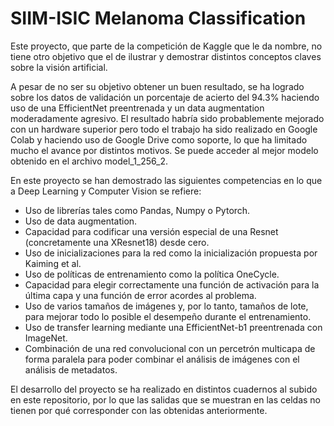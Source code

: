 # SIIM-ISIC Melanoma Classification

Este proyecto, que parte de la competición de Kaggle que le da nombre, no tiene otro objetivo que el de ilustrar y demostrar distintos conceptos claves sobre la visión artificial. 

A pesar de no ser su objetivo obtener un buen resultado, se ha logrado sobre los datos de validación un porcentaje de acierto del 94.3% haciendo uso de una EfficientNet preentrenada y un data augmentation moderadamente agresivo.
El resultado habría sido probablemente mejorado con un hardware superior pero todo el trabajo ha sido realizado en Google Colab y haciendo uso de Google Drive como soporte, lo que ha limitado mucho el avance por distintos motivos.
Se puede acceder al mejor modelo obtenido en el archivo model_1_256_2.

En este proyecto se han demostrado las siguientes competencias en lo que a Deep Learning y Computer Vision se refiere:
- Uso de librerías tales como Pandas, Numpy o Pytorch.
- Uso de data augmentation.
- Capacidad para codificar una versión especial de una Resnet (concretamente una XResnet18) desde cero.
- Uso de inicializaciones para la red como la inicialización propuesta por Kaiming et al.
- Uso de políticas de entrenamiento como la política OneCycle.
- Capacidad para elegir correctamente una función de activación para la última capa y una función de error acordes al problema.
- Uso de varios tamaños de imágenes y, por lo tanto, tamaños de lote, para mejorar todo lo posible el desempeño durante el entrenamiento.
- Uso de transfer learning mediante una EfficientNet-b1 preentrenada con ImageNet.
- Combinación de una red convolucional con un percetrón multicapa de forma paralela para poder combinar el análisis de imágenes con el análisis de metadatos.

El desarrollo del proyecto se ha realizado en distintos cuadernos al subido en este repositorio, por lo que las salidas que se muestran en las celdas no tienen por qué corresponder con las obtenidas anteriormente.
